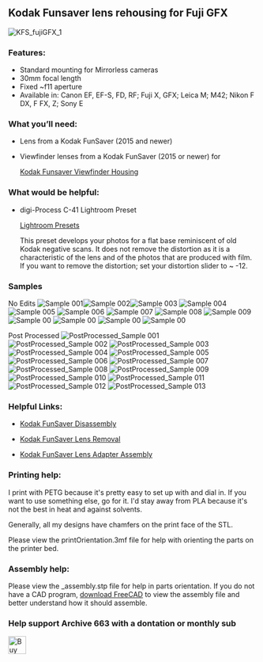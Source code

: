 ## Kodak Funsaver lens rehousing for Fuji GFX

![KFS_fujiGFX_1](https://github.com/Archive-663/kodakFunsaver/blob/main/Fuji%20GFX/ASSETS/kodakfunsaver_fujiGFX.jpg)

### Features:
- Standard mounting for Mirrorless cameras
- 30mm focal length
- Fixed ~f11 aperture
- Available in: Canon EF, EF-S, FD, RF; Fuji X, GFX; Leica M; M42; Nikon F DX, F FX, Z; Sony E

### What you’ll need:
- Lens from a Kodak FunSaver (2015 and newer)
- Viewfinder lenses from a Kodak FunSaver (2015 or newer) for
  
  [Kodak Funsaver Viewfinder Housing](https://github.com/Archive-663/kodakFunsaver/tree/main/viewFinder)
  
### What would be helpful:
- digi-Process C-41 Lightroom Preset

    [Lightroom Presets](https://github.com/Archive-663/lightroomPresets)

    This preset develops your photos for a flat base reminiscent of old Kodak negative scans. It does not remove the distortion as it is a characteristic of the lens and of the photos that are produced with film. If you want to remove the distortion; set your distortion slider to ~ -12.

### Samples
No Edits
![Sample 001](https://github.com/Archive-663/kodakFunsaver/blob/main/Fuji%20GFX/ASSETS/noEdit/NOPP_4K%20(1).jpg=33%x)![Sample 002](https://github.com/Archive-663/kodakFunsaver/blob/main/Fuji%20GFX/ASSETS/noEdit/NOPP_4K%20(2).jpg=33%x)![Sample 003](https://github.com/Archive-663/kodakFunsaver/blob/main/Fuji%20GFX/ASSETS/noEdit/NOPP_4K%20(3).jpg=33%x)
![Sample 004](https://github.com/Archive-663/kodakFunsaver/blob/main/Fuji%20GFX/ASSETS/noEdit/NOPP_4K%20(4).jpg)
![Sample 005](https://github.com/Archive-663/kodakFunsaver/blob/main/Fuji%20GFX/ASSETS/noEdit/NOPP_4K%20(5).jpg)
![Sample 006](https://github.com/Archive-663/kodakFunsaver/blob/main/Fuji%20GFX/ASSETS/noEdit/NOPP_4K%20(6).jpg)
![Sample 007](https://github.com/Archive-663/kodakFunsaver/blob/main/Fuji%20GFX/ASSETS/noEdit/NOPP_4K%20(7).jpg)
![Sample 008](https://github.com/Archive-663/kodakFunsaver/blob/main/Fuji%20GFX/ASSETS/noEdit/NOPP_4K%20(8).jpg)
![Sample 009](https://github.com/Archive-663/kodakFunsaver/blob/main/Fuji%20GFX/ASSETS/noEdit/NOPP_4K%20(9).jpg)
![Sample 00](https://github.com/Archive-663/kodakFunsaver/blob/main/Fuji%20GFX/ASSETS/noEdit/NOPP_4K%20(10).jpg)
![Sample 00](https://github.com/Archive-663/kodakFunsaver/blob/main/Fuji%20GFX/ASSETS/noEdit/NOPP_4K%20(11).jpg)
![Sample 00](https://github.com/Archive-663/kodakFunsaver/blob/main/Fuji%20GFX/ASSETS/noEdit/NOPP_4K%20(12).jpg)
![Sample 00](https://github.com/Archive-663/kodakFunsaver/blob/main/Fuji%20GFX/ASSETS/noEdit/NOPP_4K%20(13).jpg)

Post Processed
![PostProcessed_Sample 001](https://github.com/Archive-663/kodakFunsaver/blob/main/Fuji%20GFX/ASSETS/postProcessed/PP_4K%20(1).jpg)
![PostProcessed_Sample 002](https://github.com/Archive-663/kodakFunsaver/blob/main/Fuji%20GFX/ASSETS/postProcessed/PP_4K%20(2).jpg)
![PostProcessed_Sample 003](https://github.com/Archive-663/kodakFunsaver/blob/main/Fuji%20GFX/ASSETS/postProcessed/PP_4K%20(3).jpg)
![PostProcessed_Sample 004](https://github.com/Archive-663/kodakFunsaver/blob/main/Fuji%20GFX/ASSETS/postProcessed/PP_4K%20(4).jpg)
![PostProcessed_Sample 005](https://github.com/Archive-663/kodakFunsaver/blob/main/Fuji%20GFX/ASSETS/postProcessed/PP_4K%20(5).jpg)
![PostProcessed_Sample 006](https://github.com/Archive-663/kodakFunsaver/blob/main/Fuji%20GFX/ASSETS/postProcessed/PP_4K%20(6).jpg)
![PostProcessed_Sample 007](https://github.com/Archive-663/kodakFunsaver/blob/main/Fuji%20GFX/ASSETS/postProcessed/PP_4K%20(7).jpg)
![PostProcessed_Sample 008](https://github.com/Archive-663/kodakFunsaver/blob/main/Fuji%20GFX/ASSETS/postProcessed/PP_4K%20(8).jpg)
![PostProcessed_Sample 009](https://github.com/Archive-663/kodakFunsaver/blob/main/Fuji%20GFX/ASSETS/postProcessed/PP_4K%20(9).jpg)
![PostProcessed_Sample 010](https://github.com/Archive-663/kodakFunsaver/blob/main/Fuji%20GFX/ASSETS/postProcessed/PP_4K%20(10).jpg)
![PostProcessed_Sample 011](https://github.com/Archive-663/kodakFunsaver/blob/main/Fuji%20GFX/ASSETS/postProcessed/PP_4K%20(11).jpg)
![PostProcessed_Sample 012](https://github.com/Archive-663/kodakFunsaver/blob/main/Fuji%20GFX/ASSETS/postProcessed/PP_4K%20(12).jpg)
![PostProcessed_Sample 013](https://github.com/Archive-663/kodakFunsaver/blob/main/Fuji%20GFX/ASSETS/postProcessed/PP_4K%20(13).jpg)

### Helpful Links:
- [Kodak FunSaver Disassembly](https://www.youtube.com/watch?v=eMyq5sUIDkU)

- [Kodak FunSaver Lens Removal](https://www.youtube.com/watch?v=mniP1P2PrpM)

- [Kodak FunSaver Lens Adapter Assembly](https://www.youtube.com/watch?v=7Ed5-oDCAb8)

### Printing help:
I print with PETG because it's pretty easy to set up with and dial in. If you want to use something else, go for it. I'd stay away from PLA because it's not the best in heat and against solvents. 

Generally, all my designs have chamfers on the print face of the STL.

Please view the printOrientation.3mf file for help with orienting the parts on the printer bed. 

### Assembly help:
Please view the _assembly.stp file for help in parts orientation. If you do not have a CAD program, <a href="https://www.freecad.org/downloads.php" target="_blank">download FreeCAD</a> to view the assembly file and better understand how it should assemble.

### Help support Archive 663 with a dontation or monthly sub
<a href='https://ko-fi.com/P5P3MHMSF' target='_blank'><img height='36' style='border:0px;height:36px;' src='https://storage.ko-fi.com/cdn/kofi2.png?v=3' border='0' alt='Buy Me a Coffee at ko-fi.com' /></a>

